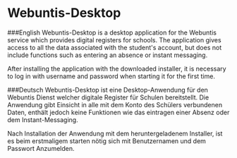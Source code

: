 # Webuntis-Desktop
 
###English
Webuntis-Desktop is a desktop application for the Webuntis service which provides digital registers for schools.
The application gives access to all the data associated with the student's account, but does not include functions such as entering an absence or instant messaging.

After installing the application with the downloaded installer, it is necessary to log in with username and password when starting it for the first time.

###Deutsch
Webuntis-Desktop ist eine Desktop-Anwendung für den Webuntis Dienst welcher digitale Register für Schulen bereitstellt.
Die Anwendung gibt Einsicht in alle mit dem Konto des Schülers verbundenen Daten, enthält jedoch keine Funktionen wie das eintragen einer Absenz oder dem Instant-Messaging.

Nach Installation der Anwendung mit dem heruntergeladenem Installer, ist es beim erstmaligem starten nötig sich mit Benutzernamen und dem Passwort Anzumelden.
